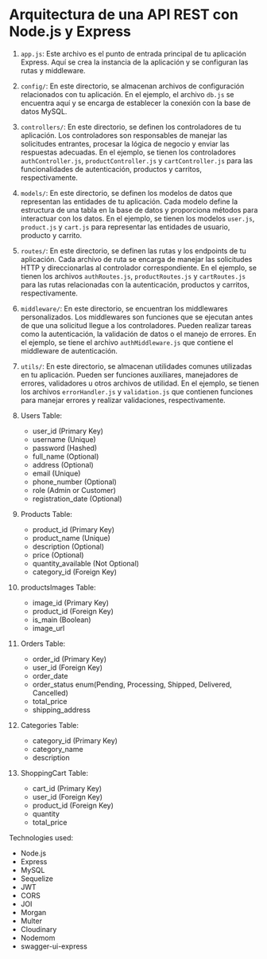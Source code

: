 # Arquitectura de una API REST con Node.js y Express

1. `app.js`: Este archivo es el punto de entrada principal de tu aplicación Express. Aquí se crea la instancia de la aplicación y se configuran las rutas y middleware.

2. `config/`: En este directorio, se almacenan archivos de configuración relacionados con tu aplicación. En el ejemplo, el archivo `db.js` se encuentra aquí y se encarga de establecer la conexión con la base de datos MySQL.

3. `controllers/`: En este directorio, se definen los controladores de tu aplicación. Los controladores son responsables de manejar las solicitudes entrantes, procesar la lógica de negocio y enviar las respuestas adecuadas. En el ejemplo, se tienen los controladores `authController.js`, `productController.js` y `cartController.js` para las funcionalidades de autenticación, productos y carritos, respectivamente.

4. `models/`: En este directorio, se definen los modelos de datos que representan las entidades de tu aplicación. Cada modelo define la estructura de una tabla en la base de datos y proporciona métodos para interactuar con los datos. En el ejemplo, se tienen los modelos `user.js`, `product.js` y `cart.js` para representar las entidades de usuario, producto y carrito.

5. `routes/`: En este directorio, se definen las rutas y los endpoints de tu aplicación. Cada archivo de ruta se encarga de manejar las solicitudes HTTP y direccionarlas al controlador correspondiente. En el ejemplo, se tienen los archivos `authRoutes.js`, `productRoutes.js` y `cartRoutes.js` para las rutas relacionadas con la autenticación, productos y carritos, respectivamente.

6. `middleware/`: En este directorio, se encuentran los middlewares personalizados. Los middlewares son funciones que se ejecutan antes de que una solicitud llegue a los controladores. Pueden realizar tareas como la autenticación, la validación de datos o el manejo de errores. En el ejemplo, se tiene el archivo `authMiddleware.js` que contiene el middleware de autenticación.

7. `utils/`: En este directorio, se almacenan utilidades comunes utilizadas en tu aplicación. Pueden ser funciones auxiliares, manejadores de errores, validadores u otros archivos de utilidad. En el ejemplo, se tienen los archivos `errorHandler.js` y `validation.js` que contienen funciones para manejar errores y realizar validaciones, respectivamente.

1. Users Table:
   - user_id (Primary Key)
   - username (Unique)
   - password (Hashed)
   - full_name (Optional)
   - address (Optional)
   - email (Unique)
   - phone_number (Optional)
   - role (Admin or Customer)
   - registration_date (Optional)

2. Products Table:
   - product_id (Primary Key)
   - product_name (Unique)
   - description (Optional)
   - price (Optional)
   - quantity_available (Not Optional)
   - category_id (Foreign Key)

4. productsImages Table:
   - image_id (Primary Key)
   - product_id (Foreign Key)
   - is_main (Boolean)
   - image_url

5. Orders Table:
   - order_id (Primary Key)
   - user_id (Foreign Key)
   - order_date
   - order_status enum(Pending, Processing, Shipped, Delivered, Cancelled)
   - total_price
   - shipping_address

6. Categories Table:
   - category_id (Primary Key)
   - category_name
   - description

7. ShoppingCart Table:
   - cart_id (Primary Key)
   - user_id (Foreign Key)
   - product_id (Foreign Key)
   - quantity
   - total_price

Technologies used:

- Node.js
- Express
- MySQL
- Sequelize
- JWT
- CORS
- JOI
- Morgan
- Multer
- Cloudinary
- Nodemom
- swagger-ui-express

